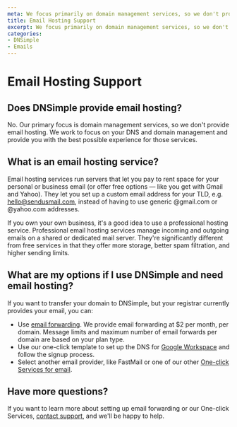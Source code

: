 ```yaml
---
meta: We focus primarily on domain management services, so we don't provide email hosting.
title: Email Hosting Support
excerpt: We focus primarily on domain management services, so we don't provide email hosting.
categories:
- DNSimple
- Emails
---
```


# Email Hosting Support

## Does DNSimple provide email hosting?

No. Our primary focus is domain management services, so we don't provide email hosting. We work to focus on your DNS and domain management and provide you with the best possible experience for those services.

## What is an email hosting service?

Email hosting services run servers that let you pay to rent space for your personal or business email (or offer free options — like you get with Gmail and Yahoo). They let you set up a custom email address for your TLD, e.g. hello@sendusmail.com, instead of having to use generic @gmail.com or @yahoo.com addresses. 

If you own your own business, it's a good idea to use a professional hosting service. Professional email hosting services manage incoming and outgoing emails on a shared or dedicated mail server. They're significantly different from free services in that they offer more storage, better spam filtration, and higher sending limits. 

## What are my options if I use DNSimple and need email hosting?

If you want to transfer your domain to DNSimple, but your registrar currently provides your email, you can:

- Use [email forwarding](/articles/email-forwarding/). We provide email forwarding at $2 per month, per domain. Message limits and maximum number of email forwards per domain are based on your plan type.
- Use our one-click template to set up the DNS for [Google Workspace](/articles/google-workspace-service/) and follow the signup process.
- Select another email provider, like FastMail or one of our other [One-click Services for email](/articles/services/#email).

## Have more questions?

If you want to learn more about setting up email forwarding or our One-click Services, [contact support](/articles/dnsimple-support/), and we'll be happy to help.
